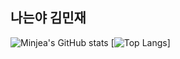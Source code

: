 ## 나는야 김민재

![Minjea's GitHub stats](https://github-readme-stats.vercel.app/api?username=Minjea31&show_icons=true&bg_color=DEG,COLOR1,COLOR2,COLOR3,COLOR4,COLOR5,COLOR6,COLOR7,COLOR8,COLOR9,COLOR10)
[![Top Langs](https://github-readme-stats.vercel.app/api/top-langs/?username=Minjea31&layout=compact)]
<!--
**Minjea31/Minjea31** is a ✨ _special_ ✨ repository because its `README.md` (this file) appears on your GitHub profile.

Here are some ideas to get you started:

- 🔭 I’m currently working on ...
- 🌱 I’m currently learning ...
- 👯 I’m looking to collaborate on ...
- 🤔 I’m looking for help with ...
- 💬 Ask me about ...
- 📫 How to reach me: ...
- 😄 Pronouns: ...
- ⚡ Fun fact: ...
-->

